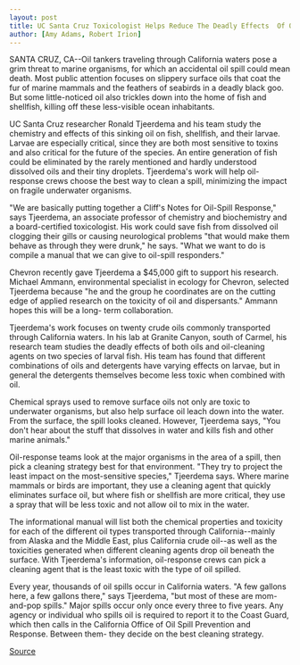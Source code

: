 ```yaml
---
layout: post
title: UC Santa Cruz Toxicologist Helps Reduce The Deadly Effects  Of Oil Spills On Underwater Life
author: [Amy Adams, Robert Irion]
---
```


SANTA CRUZ, CA--Oil tankers traveling through California waters  pose a grim threat to marine organisms, for which an accidental oil  spill could mean death. Most public attention focuses on slippery  surface oils that coat the fur of marine mammals and the feathers  of seabirds in a deadly black goo. But some little-noticed oil also  trickles down into the home of fish and shellfish, killing off these  less-visible ocean inhabitants.

UC Santa Cruz researcher Ronald Tjeerdema and his team study  the chemistry and effects of this sinking oil on fish, shellfish, and  their larvae. Larvae are especially critical, since they are both most  sensitive to toxins and also critical for the future of the species. An  entire generation of fish could be eliminated by the rarely mentioned  and hardly understood dissolved oils and their tiny droplets.  Tjeerdema's work will help oil-response crews choose the best way  to clean a spill, minimizing the impact on fragile underwater  organisms.

"We are basically putting together a Cliff's Notes for Oil-Spill  Response," says Tjeerdema, an associate professor of chemistry and  biochemistry and a board-certified toxicologist. His work could save  fish from dissolved oil clogging their gills or causing neurological  problems "that would make them behave as through they were drunk,"  he says. "What we want to do is compile a manual that we can give  to oil-spill responders."

Chevron recently gave Tjeerdema a $45,000 gift to support his  research. Michael Ammann, environmental specialist in ecology for  Chevron, selected Tjeerdema because "he and the group he  coordinates are on the cutting edge of applied research on the  toxicity of oil and dispersants." Ammann hopes this will be a long- term collaboration.

Tjeerdema's work focuses on twenty crude oils commonly  transported through California waters. In his lab at Granite Canyon,  south of Carmel, his research team studies the deadly effects of  both oils and oil-cleaning agents on two species of larval fish. His  team has found that different combinations of oils and detergents  have varying effects on larvae, but in general the detergents  themselves become less toxic when combined with oil.

Chemical sprays used to remove surface oils not only are toxic  to underwater organisms, but also help surface oil leach down into  the water. From the surface, the spill looks cleaned. However,  Tjeerdema says, "You don't hear about the stuff that dissolves in  water and kills fish and other marine animals."

Oil-response teams look at the major organisms in the area of  a spill, then pick a cleaning strategy best for that environment.  "They try to project the least impact on the most-sensitive  species," Tjeerdema says. Where marine mammals or birds are  important, they use a cleaning agent that quickly eliminates surface  oil, but where fish or shellfish are more critical, they use a spray  that will be less toxic and not allow oil to mix in the water.

The informational manual will list both the chemical  properties and toxicity for each of the different oil types  transported through California--mainly from Alaska and the Middle  East, plus California crude oil--as well as the toxicities generated  when different cleaning agents drop oil beneath the surface. With  Tjeerdema's information, oil-response crews can pick a cleaning  agent that is the least toxic with the type of oil spilled.

Every year, thousands of oil spills occur in California waters.  "A few gallons here, a few gallons there," says Tjeerdema, "but most  of these are mom-and-pop spills." Major spills occur only once every  three to five years. Any agency or individual who spills oil is  required to report it to the Coast Guard, which then calls in the  California Office of Oil Spill Prevention and Response. Between  them- they decide on the best cleaning strategy.

[Source](http://www1.ucsc.edu/news_events/press_releases/archive/95-96/05-96/052096-UCSC_toxicologist_r.html "Permalink to 052096-UCSC_toxicologist_r")

